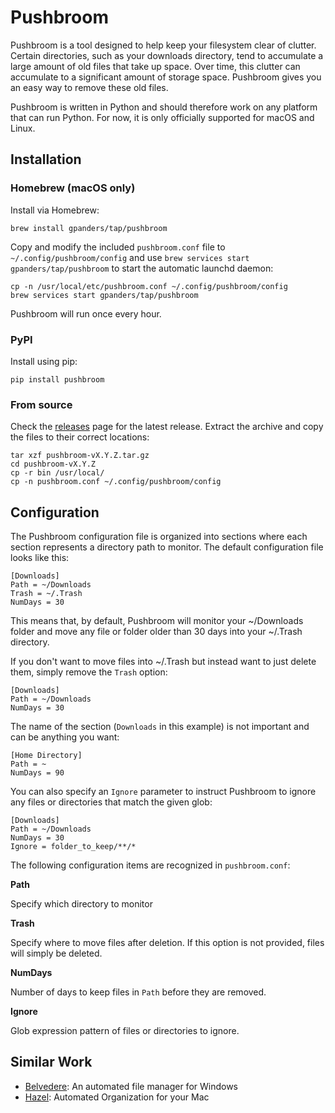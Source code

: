 # Pushbroom

Pushbroom is a tool designed to help keep your filesystem clear of clutter.
Certain directories, such as your downloads directory, tend to accumulate a
large amount of old files that take up space. Over time, this clutter can
accumulate to a significant amount of storage space. Pushbroom gives you an easy
way to remove these old files.

Pushbroom is written in Python and should therefore work on any platform that
can run Python. For now, it is only officially supported for macOS and Linux.

## Installation

### Homebrew (macOS only)

Install via Homebrew:

    brew install gpanders/tap/pushbroom

Copy and modify the included `pushbroom.conf` file to
`~/.config/pushbroom/config` and use `brew services start
gpanders/tap/pushbroom` to start the automatic launchd daemon:

    cp -n /usr/local/etc/pushbroom.conf ~/.config/pushbroom/config
    brew services start gpanders/tap/pushbroom

Pushbroom will run once every hour.

### PyPI

Install using pip:

    pip install pushbroom

### From source

Check the [releases](https://github.com/gpanders/pushbroom/releases) page for
the latest release. Extract the archive and copy the files to their correct
locations:

    tar xzf pushbroom-vX.Y.Z.tar.gz
    cd pushbroom-vX.Y.Z
    cp -r bin /usr/local/
    cp -n pushbroom.conf ~/.config/pushbroom/config

## Configuration

The Pushbroom configuration file is organized into sections where each section
represents a directory path to monitor. The default configuration file looks
like this:

    [Downloads]
    Path = ~/Downloads
    Trash = ~/.Trash
    NumDays = 30

This means that, by default, Pushbroom will monitor your ~/Downloads folder and
move any file or folder older than 30 days into your ~/.Trash directory.

If you don't want to move files into ~/.Trash but instead want to just delete
them, simply remove the `Trash` option:

    [Downloads]
    Path = ~/Downloads
    NumDays = 30

The name of the section (`Downloads` in this example) is not important and can
be anything you want:

    [Home Directory]
    Path = ~
    NumDays = 90

You can also specify an `Ignore` parameter to instruct Pushbroom to ignore any
files or directories that match the given glob:

    [Downloads]
    Path = ~/Downloads
    NumDays = 30
    Ignore = folder_to_keep/**/*

The following configuration items are recognized in `pushbroom.conf`:

**Path**

Specify which directory to monitor

**Trash**

Specify where to move files after deletion. If this option is not provided,
files will simply be deleted.

**NumDays**

Number of days to keep files in `Path` before they are removed.

**Ignore**

Glob expression pattern of files or directories to ignore.

## Similar Work

- [Belvedere](https://github.com/mshorts/belvedere): An automated file manager
  for Windows
- [Hazel](https://www.noodlesoft.com/): Automated Organization for your Mac
